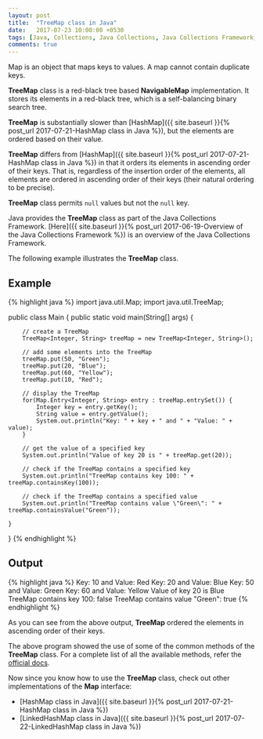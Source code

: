 ```yaml
---
layout: post
title:  "TreeMap class in Java"
date:   2017-07-23 10:00:00 +0530
tags: [Java, Collections, Java Collections, Java Collections Framework, Map, TreeMap, TreeMap class]
comments: true
---
```


Map is an object that maps keys to values. A map cannot contain duplicate keys.

**TreeMap** class is a red-black tree based **NavigableMap** implementation. It stores its elements in a red-black tree, which is a self-balancing binary search tree.

**TreeMap** is substantially slower than [HashMap]({{ site.baseurl }}{% post_url 2017-07-21-HashMap class in Java %}), but the elements are ordered based on their value.

**TreeMap** differs from [HashMap]({{ site.baseurl }}{% post_url 2017-07-21-HashMap class in Java %}) in that it orders its elements in ascending order of their keys. That is, regardless of the insertion order of the elements, all elements are ordered in ascending order of their keys (their natural ordering to be precise).

**TreeMap** class permits `null` values but not the `null` key.

Java provides the **TreeMap** class as part of the Java Collections Framework. [Here]({{ site.baseurl }}{% post_url 2017-06-19-Overview of the Java Collections Framework %}) is an overview of the Java Collections Framework.

The following example illustrates the **TreeMap** class.

## Example

{% highlight java %}
import java.util.Map;
import java.util.TreeMap;

public class Main {
    public static void main(String[] args) {

        // create a TreeMap
        TreeMap<Integer, String> treeMap = new TreeMap<Integer, String>();

        // add some elements into the TreeMap
        treeMap.put(50, "Green");
        treeMap.put(20, "Blue");
        treeMap.put(60, "Yellow");
        treeMap.put(10, "Red");

        // display the TreeMap
        for(Map.Entry<Integer, String> entry : treeMap.entrySet()) {
            Integer key = entry.getKey();
            String value = entry.getValue();
            System.out.println("Key: " + key + " and " + "Value: " + value);
        }

        // get the value of a specified key
        System.out.println("Value of key 20 is " + treeMap.get(20));

        // check if the TreeMap contains a specified key
        System.out.println("TreeMap contains key 100: " + treeMap.containsKey(100));

        // check if the TreeMap contains a specified value
        System.out.println("TreeMap contains value \"Green\": " + treeMap.containsValue("Green"));

    }
}
{% endhighlight %}

## Output

{% highlight java %}
Key: 10 and Value: Red
Key: 20 and Value: Blue
Key: 50 and Value: Green
Key: 60 and Value: Yellow
Value of key 20 is Blue
TreeMap contains key 100: false
TreeMap contains value "Green": true
{% endhighlight %}

As you can see from the above output, **TreeMap** ordered the elements in ascending order of their keys.

The above program showed the use of some of the common methods of the **TreeMap** class. For a complete list of all the available methods, refer the [official docs].

Now since you know how to use the **TreeMap** class, check out other implementations of the **Map** interface:

* [HashMap class in Java]({{ site.baseurl }}{% post_url 2017-07-21-HashMap class in Java %})
* [LinkedHashMap class in Java]({{ site.baseurl }}{% post_url 2017-07-22-LinkedHashMap class in Java %})

[official docs]: https://docs.oracle.com/javase/9/docs/api/java/util/TreeMap.html

